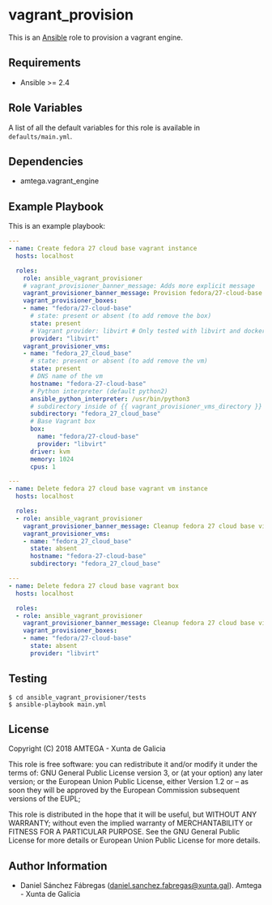 # vagrant_provision

This is an [Ansible](http://www.ansible.com) role to provision a vagrant engine.

## Requirements

- Ansible >= 2.4

## Role Variables

A list of all the default variables for this role is available in `defaults/main.yml`.

## Dependencies

- amtega.vagrant_engine

## Example Playbook

This is an example playbook:

```yaml
---
- name: Create fedora 27 cloud base vagrant instance
  hosts: localhost

  roles:
    role: ansible_vagrant_provisioner
    # vagrant_provisioner_banner_message: Adds more explicit message
    vagrant_provisioner_banner_message: Provision fedora/27-cloud-base virtual machine
    vagrant_provisioner_boxes:
    - name: "fedora/27-cloud-base"
      # state: present or absent (to add remove the box)
      state: present
      # Vagrant provider: libvirt # Only tested with libvirt and docker
      provider: "libvirt"
    vagrant_provisioner_vms:
    - name: "fedora_27_cloud_base"
      # state: present or absent (to add remove the vm)
      state: present
      # DNS name of the vm
      hostname: "fedora-27-cloud-base"
      # Python interpreter (default python2)
      ansible_python_interpreter: /usr/bin/python3
      # subdirectory inside of {{ vagrant_provisioner_vms_directory }}
      subdirectory: "fedora_27_cloud_base"
      # Base Vagrant box
      box:
        name: "fedora/27-cloud-base"
        provider: "libvirt"
      driver: kvm
      memory: 1024
      cpus: 1

---
- name: Delete fedora 27 cloud base vagrant vm instance
  hosts: localhost

  roles:
  - role: ansible_vagrant_provisioner
    vagrant_provisioner_banner_message: Cleanup fedora 27 cloud base virtual machine
    vagrant_provisioner_vms:
    - name: "fedora_27_cloud_base"
      state: absent
      hostname: "fedora-27-cloud-base"
      subdirectory: "fedora_27_cloud_base"

---
- name: Delete fedora 27 cloud base vagrant box
  hosts: localhost

  roles:
  - role: ansible_vagrant_provisioner
    vagrant_provisioner_banner_message: Cleanup fedora 27 cloud base virtual box
    vagrant_provisioner_boxes:
    - name: "fedora/27-cloud-base"
      state: absent
      provider: "libvirt"
```

## Testing

```shell
$ cd ansible_vagrant_provisioner/tests
$ ansible-playbook main.yml
```

## License

Copyright (C) 2018 AMTEGA - Xunta de Galicia

This role is free software: you can redistribute it and/or modify
it under the terms of:
GNU General Public License version 3, or (at your option) any later version;
or the European Union Public License, either Version 1.2 or – as soon
they will be approved by the European Commission ­subsequent versions of
the EUPL;

This role is distributed in the hope that it will be useful,
but WITHOUT ANY WARRANTY; without even the implied warranty of
MERCHANTABILITY or FITNESS FOR A PARTICULAR PURPOSE.  See the
GNU General Public License for more details or European Union Public License for more details.

## Author Information

- Daniel Sánchez Fábregas ([daniel.sanchez.fabregas@xunta.gal](mailto:daniel.sanchez.fabregas@xunta.gal)). Amtega - Xunta de Galicia
